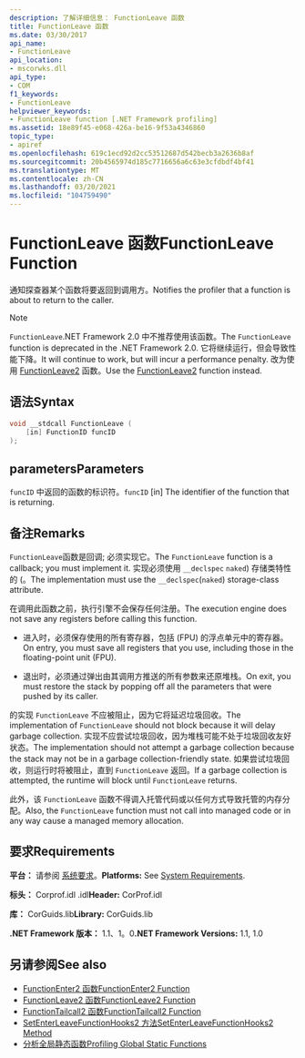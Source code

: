 ```yaml
---
description: 了解详细信息： FunctionLeave 函数
title: FunctionLeave 函数
ms.date: 03/30/2017
api_name:
- FunctionLeave
api_location:
- mscorwks.dll
api_type:
- COM
f1_keywords:
- FunctionLeave
helpviewer_keywords:
- FunctionLeave function [.NET Framework profiling]
ms.assetid: 18e89f45-e068-426a-be16-9f53a4346860
topic_type:
- apiref
ms.openlocfilehash: 619c1ecd92d2cc53512687d542becb3a2636b8af
ms.sourcegitcommit: 20b4565974d185c7716656a6c63e3cfdbdf4bf41
ms.translationtype: MT
ms.contentlocale: zh-CN
ms.lasthandoff: 03/20/2021
ms.locfileid: "104759490"
---
```

# <a name="functionleave-function"></a><span data-ttu-id="beb46-103">FunctionLeave 函数</span><span class="sxs-lookup"><span data-stu-id="beb46-103">FunctionLeave Function</span></span>

<span data-ttu-id="beb46-104">通知探查器某个函数将要返回到调用方。</span><span class="sxs-lookup"><span data-stu-id="beb46-104">Notifies the profiler that a function is about to return to the caller.</span></span>  
  
> [!NOTE]
> <span data-ttu-id="beb46-105">`FunctionLeave`.NET Framework 2.0 中不推荐使用该函数。</span><span class="sxs-lookup"><span data-stu-id="beb46-105">The `FunctionLeave` function is deprecated in the .NET Framework 2.0.</span></span> <span data-ttu-id="beb46-106">它将继续运行，但会导致性能下降。</span><span class="sxs-lookup"><span data-stu-id="beb46-106">It will continue to work, but will incur a performance penalty.</span></span> <span data-ttu-id="beb46-107">改为使用 [FunctionLeave2](functionleave2-function.md) 函数。</span><span class="sxs-lookup"><span data-stu-id="beb46-107">Use the [FunctionLeave2](functionleave2-function.md) function instead.</span></span>  
  
## <a name="syntax"></a><span data-ttu-id="beb46-108">语法</span><span class="sxs-lookup"><span data-stu-id="beb46-108">Syntax</span></span>  
  
```cpp  
void __stdcall FunctionLeave (  
    [in] FunctionID funcID  
);  
```  
  
## <a name="parameters"></a><span data-ttu-id="beb46-109">parameters</span><span class="sxs-lookup"><span data-stu-id="beb46-109">Parameters</span></span>

<span data-ttu-id="beb46-110">`funcID` 中返回的函数的标识符。</span><span class="sxs-lookup"><span data-stu-id="beb46-110">`funcID` [in] The identifier of the function that is returning.</span></span>

## <a name="remarks"></a><span data-ttu-id="beb46-111">备注</span><span class="sxs-lookup"><span data-stu-id="beb46-111">Remarks</span></span>  

 <span data-ttu-id="beb46-112">`FunctionLeave`函数是回调; 必须实现它。</span><span class="sxs-lookup"><span data-stu-id="beb46-112">The `FunctionLeave` function is a callback; you must implement it.</span></span> <span data-ttu-id="beb46-113">实现必须使用 `__declspec` `naked`) 存储类特性的 (。</span><span class="sxs-lookup"><span data-stu-id="beb46-113">The implementation must use the `__declspec`(`naked`) storage-class attribute.</span></span>  
  
 <span data-ttu-id="beb46-114">在调用此函数之前，执行引擎不会保存任何注册。</span><span class="sxs-lookup"><span data-stu-id="beb46-114">The execution engine does not save any registers before calling this function.</span></span>  
  
- <span data-ttu-id="beb46-115">进入时，必须保存使用的所有寄存器，包括 (FPU) 的浮点单元中的寄存器。</span><span class="sxs-lookup"><span data-stu-id="beb46-115">On entry, you must save all registers that you use, including those in the floating-point unit (FPU).</span></span>  
  
- <span data-ttu-id="beb46-116">退出时，必须通过弹出由其调用方推送的所有参数来还原堆栈。</span><span class="sxs-lookup"><span data-stu-id="beb46-116">On exit, you must restore the stack by popping off all the parameters that were pushed by its caller.</span></span>  
  
 <span data-ttu-id="beb46-117">的实现 `FunctionLeave` 不应被阻止，因为它将延迟垃圾回收。</span><span class="sxs-lookup"><span data-stu-id="beb46-117">The implementation of `FunctionLeave` should not block because it will delay garbage collection.</span></span> <span data-ttu-id="beb46-118">实现不应尝试垃圾回收，因为堆栈可能不处于垃圾回收友好状态。</span><span class="sxs-lookup"><span data-stu-id="beb46-118">The implementation should not attempt a garbage collection because the stack may not be in a garbage collection-friendly state.</span></span> <span data-ttu-id="beb46-119">如果尝试垃圾回收，则运行时将被阻止，直到 `FunctionLeave` 返回。</span><span class="sxs-lookup"><span data-stu-id="beb46-119">If a garbage collection is attempted, the runtime will block until `FunctionLeave` returns.</span></span>  
  
 <span data-ttu-id="beb46-120">此外，该 `FunctionLeave` 函数不得调入托管代码或以任何方式导致托管的内存分配。</span><span class="sxs-lookup"><span data-stu-id="beb46-120">Also, the `FunctionLeave` function must not call into managed code or in any way cause a managed memory allocation.</span></span>  
  
## <a name="requirements"></a><span data-ttu-id="beb46-121">要求</span><span class="sxs-lookup"><span data-stu-id="beb46-121">Requirements</span></span>  

 <span data-ttu-id="beb46-122">**平台：** 请参阅 [系统要求](../../get-started/system-requirements.md)。</span><span class="sxs-lookup"><span data-stu-id="beb46-122">**Platforms:** See [System Requirements](../../get-started/system-requirements.md).</span></span>  
  
 <span data-ttu-id="beb46-123">**标头：** Corprof.idl .idl</span><span class="sxs-lookup"><span data-stu-id="beb46-123">**Header:** CorProf.idl</span></span>  
  
 <span data-ttu-id="beb46-124">**库：** CorGuids.lib</span><span class="sxs-lookup"><span data-stu-id="beb46-124">**Library:** CorGuids.lib</span></span>  
  
 <span data-ttu-id="beb46-125">**.NET Framework 版本：** 1.1、1。0</span><span class="sxs-lookup"><span data-stu-id="beb46-125">**.NET Framework Versions:** 1.1, 1.0</span></span>  
  
## <a name="see-also"></a><span data-ttu-id="beb46-126">另请参阅</span><span class="sxs-lookup"><span data-stu-id="beb46-126">See also</span></span>

- [<span data-ttu-id="beb46-127">FunctionEnter2 函数</span><span class="sxs-lookup"><span data-stu-id="beb46-127">FunctionEnter2 Function</span></span>](functionenter2-function.md)
- [<span data-ttu-id="beb46-128">FunctionLeave2 函数</span><span class="sxs-lookup"><span data-stu-id="beb46-128">FunctionLeave2 Function</span></span>](functionleave2-function.md)
- [<span data-ttu-id="beb46-129">FunctionTailcall2 函数</span><span class="sxs-lookup"><span data-stu-id="beb46-129">FunctionTailcall2 Function</span></span>](functiontailcall2-function.md)
- [<span data-ttu-id="beb46-130">SetEnterLeaveFunctionHooks2 方法</span><span class="sxs-lookup"><span data-stu-id="beb46-130">SetEnterLeaveFunctionHooks2 Method</span></span>](icorprofilerinfo2-setenterleavefunctionhooks2-method.md)
- [<span data-ttu-id="beb46-131">分析全局静态函数</span><span class="sxs-lookup"><span data-stu-id="beb46-131">Profiling Global Static Functions</span></span>](profiling-global-static-functions.md)

